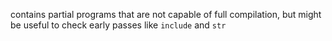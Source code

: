 contains partial programs that are not capable of full compilation, but might be useful to check early passes like `include` and `str`